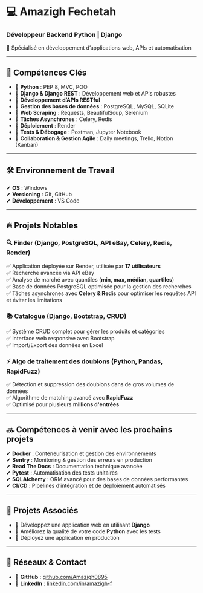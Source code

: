 # 💻 Amazigh Fechetah

### Développeur Backend Python | Django  
📍 Spécialisé en développement d’applications web, APIs et automatisation

---

## 🚀 Compétences Clés  

- 🔹 **Python** : PEP 8, MVC, POO  
- 🔹 **Django & Django REST** : Développement web et APIs robustes  
- 🔹 **Développement d’APIs RESTful**  
- 🔹 **Gestion des bases de données** : PostgreSQL, MySQL, SQLite  
- 🔹 **Web Scraping** : Requests, BeautifulSoup, Selenium  
- 🔹 **Tâches Asynchrones** : Celery, Redis  
- 🔹 **Déploiement** : Render  
- 🔹 **Tests & Débogage** : Postman, Jupyter Notebook  
- 🔹 **Collaboration & Gestion Agile** : Daily meetings, Trello, Notion (Kanban)  

---

## 🛠️ Environnement de Travail  

✔ **OS** : Windows  
✔ **Versioning** : Git, GitHub  
✔ **Développement** : VS Code  

---

## 🔥 Projets Notables  

### 🔍 Finder (Django, PostgreSQL, API eBay, Celery, Redis, Render)  
✅ Application déployée sur Render, utilisée par **17 utilisateurs**  
✅ Recherche avancée via API eBay  
✅ Analyse de marché avec quantiles (**min, max, médian, quartiles**)  
✅ Base de données PostgreSQL optimisée pour la gestion des recherches  
✅ Tâches asynchrones avec **Celery & Redis** pour optimiser les requêtes API et éviter les limitations  

### 📚 Catalogue (Django, Bootstrap, CRUD)  
✅ Système CRUD complet pour gérer les produits et catégories  
✅ Interface web responsive avec Bootstrap  
✅ Import/Export des données en Excel  

### ⚡ Algo de traitement des doublons (Python, Pandas, RapidFuzz)  
✅ Détection et suppression des doublons dans de gros volumes de données  
✅ Algorithme de matching avancé avec **RapidFuzz**  
✅ Optimisé pour plusieurs **millions d'entrées**  

---

## 🔜 Compétences à venir avec les prochains projets  

✔ **Docker** : Conteneurisation et gestion des environnements  
✔ **Sentry** : Monitoring & gestion des erreurs en production  
✔ **Read The Docs** : Documentation technique avancée  
✔ **Pytest** : Automatisation des tests unitaires  
✔ **SQLAlchemy** : ORM avancé pour des bases de données performantes  
✔ **CI/CD** : Pipelines d’intégration et de déploiement automatisés  

---

## 📌 Projets Associés  

- 🔗 Développez une application web en utilisant **Django**  
- 🔗 Améliorez la qualité de votre code **Python** avec les tests  
- 🔗 Déployez une application en production  

---

## 📎 Réseaux & Contact  

- 🔗 **GitHub** : [github.com/Amazigh0895](https://github.com/Amazigh0895)  
- 🔗 **LinkedIn** : [linkedin.com/in/amazigh-f](https://linkedin.com/in/amazigh-f)  
